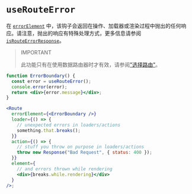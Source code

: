 # `useRouteError`

在 [`errorElement`](https://baimingxuan.github.io/react-router6-doc/route/error-element) 中，该钩子会返回在操作、加载器或渲染过程中抛出的任何响应。请注意，抛出的响应有特殊处理方式，更多信息请参阅 [`isRouteErrorResponse`](https://baimingxuan.github.io/react-router6-doc/utils/is-route-error-response)。

> IMPORTANT
>
> 此功能只有在使用数据路由器时才有效，请参阅["选择路由"](https://baimingxuan.github.io/react-router6-doc/routers/picking-a-router)。

```jsx
function ErrorBoundary() {
  const error = useRouteError();
  console.error(error);
  return <div>{error.message}</div>;
}

<Route
  errorElement={<ErrorBoundary />}
  loader={() => {
    // unexpected errors in loaders/actions
    something.that.breaks();
  }}
  action={() => {
    // stuff you throw on purpose in loaders/actions
    throw new Response("Bad Request", { status: 400 });
  }}
  element={
    // and errors thrown while rendering
    <div>{breaks.while.rendering}</div>
  }
/>;
```